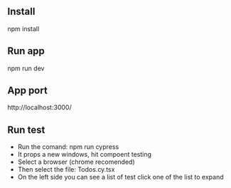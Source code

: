 ## Install
npm install
## Run app
npm run dev
## App port
http://localhost:3000/
## Run test
- Run the comand: npm run cypress
- It props a new windows, hit compoent testing
- Select a browser (chrome recomended)
- Then select the file: Todos.cy.tsx
- On the left side you can see a list of test click one of the list to expand
